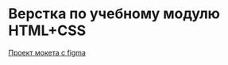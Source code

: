 # Верстка по учебному модулю HTML+CSS


[Проект мокета с figma](https://www.figma.com/community/file/1192821197758069323/interior-design-webflow-website-template)
